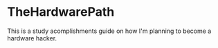 # TheHardwarePath
This is a study acomplishments guide on how I'm planning to become a hardware hacker.
